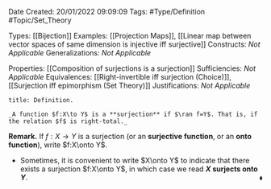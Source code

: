 <div class="topSpace"></div>

Date Created: 20/01/2022 09:09:09
Tags: #Type/Definition #Topic/Set_Theory

Types: [[Bijection]]
Examples: [[Projection Maps]], [[Linear map between vector spaces of same dimension is injective iff surjective]]
Constructs: _Not Applicable_
Generalizations: _Not Applicable_

Properties: [[Composition of surjections is a surjection]]
Sufficiencies: _Not Applicable_
Equivalences: [[Right-invertible iff surjection (Choice)]], [[Surjection iff epimorphism (Set Theory)]]
Justifications: _Not Applicable_

``` ad-Definition
title: Definition.

_A function $f:X\to Y$ is a **surjection** if $\ran f=Y$. That is, if the relation $f$ is right-total._

```

**Remark.** If $f:X\to Y$ is a surjection (or an **surjective function**, or an **onto function**), write $f:X\onto Y$.
* Sometimes, it is convenient to write $X\onto Y$ to indicate that there exists a surjection $f:X\onto Y$, in which case we read **$X$ surjects onto $Y$**.<span style="float:right;">$\blacklozenge$</span>
